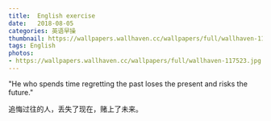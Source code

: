 ```yaml
---
title:  English exercise
date:   2018-08-05
categories: 英语早操
thumbnail: https://wallpapers.wallhaven.cc/wallpapers/full/wallhaven-117523.jpg
tags: English
photos:
- https://wallpapers.wallhaven.cc/wallpapers/full/wallhaven-117523.jpg
---
```


"He who spends time regretting the past loses the present and risks the future."
<p>追悔过往的人，丢失了现在，赌上了未来。</p>
